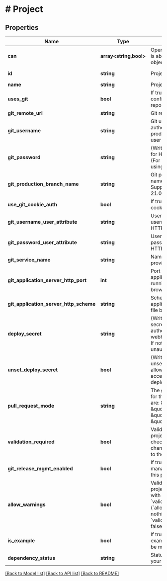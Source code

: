 # # Project

## Properties

Name | Type | Description | Notes
------------ | ------------- | ------------- | -------------
**can** | **array<string,bool>** | Operations the current user is able to perform on this object | [optional] [readonly]
**id** | **string** | Project Id | [optional] [readonly]
**name** | **string** | Project display name | [optional]
**uses_git** | **bool** | If true the project is configured with a git repository | [optional] [readonly]
**git_remote_url** | **string** | Git remote repository url | [optional]
**git_username** | **string** | Git username for HTTPS authentication. (For production only, if using user attributes.) | [optional]
**git_password** | **string** | (Write-Only) Git password for HTTPS authentication. (For production only, if using user attributes.) | [optional]
**git_production_branch_name** | **string** | Git production branch name. Defaults to master. Supported only in Looker 21.0 and higher. | [optional]
**use_git_cookie_auth** | **bool** | If true, the project uses a git cookie for authentication. | [optional]
**git_username_user_attribute** | **string** | User attribute name for username in per-user HTTPS authentication. | [optional]
**git_password_user_attribute** | **string** | User attribute name for password in per-user HTTPS authentication. | [optional]
**git_service_name** | **string** | Name of the git service provider | [optional]
**git_application_server_http_port** | **int** | Port that HTTP(S) application server is running on (for PRs, file browsing, etc.) | [optional]
**git_application_server_http_scheme** | **string** | Scheme that is running on application server (for PRs, file browsing, etc.) | [optional]
**deploy_secret** | **string** | (Write-Only) Optional secret token with which to authenticate requests to the webhook deploy endpoint. If not set, endpoint is unauthenticated. | [optional]
**unset_deploy_secret** | **bool** | (Write-Only) When true, unsets the deploy secret to allow unauthenticated access to the webhook deploy endpoint. | [optional]
**pull_request_mode** | **string** | The git pull request policy for this project. Valid values are: \&quot;off\&quot;, \&quot;links\&quot;, \&quot;recommended\&quot;, \&quot;required\&quot;. | [optional]
**validation_required** | **bool** | Validation policy: If true, the project must pass validation checks before project changes can be committed to the git repository | [optional]
**git_release_mgmt_enabled** | **bool** | If true, advanced git release management is enabled for this project | [optional]
**allow_warnings** | **bool** | Validation policy: If true, the project can be committed with warnings when &#x60;validation_required&#x60; is true. (&#x60;allow_warnings&#x60; does nothing if &#x60;validation_required&#x60; is false). | [optional]
**is_example** | **bool** | If true the project is an example project and cannot be modified | [optional] [readonly]
**dependency_status** | **string** | Status of dependencies in your manifest &amp; lockfile | [optional]

[[Back to Model list]](../../README.md#models) [[Back to API list]](../../README.md#endpoints) [[Back to README]](../../README.md)
